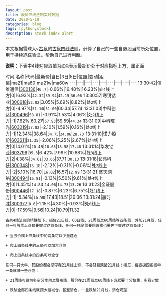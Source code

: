 ```yaml
---
layout: post
title: 股价四线法则实时数据
date: 2020-5-10
categories: blog
tags: [python,stock]
description: stock index alert
---
```



本文根据雪球大v[古泉](https://xueqiu.com/u/7148646888)的[古泉四线法则](https://xueqiu.com/7148646888/130498192)，计算了自己的一些自选股当前所处位置，用于持续追踪验证，帮助自己进行判断。

**说明**：下表中4线对应取值为`红色`表示最新价处于对应指标上方，属正面

时间|名称|代码|最新价|当日|3日|5日|位置|变动|距离|ma21|ma60|ma21w|ma60w
---|---|---|---|---|---|---|---|---
13:30:42|信维通信|[300136](https://xueqiu.com/S/SZ300136)|`46.7`|-0.66%|16.48%|16.23%|处`4`线上方|0|16.93%|`42.31`|`39.94`|`42.15`|`36.06`
13:30:57|寒锐钴业|[300618](https://xueqiu.com/S/SZ300618)|`52.02`|3.05%|5.69%|8.82%|处`2`线上方|0|-4.97%|`51.10`|`51.00`|60.34|57.74
13:31:03|中科创达|[300496](https://xueqiu.com/S/SZ300496)|`58.81`|-0.91%|1.53%|4.06%|处`2`线上方|-1|7.62%|60.27|`57.93`|59.59|`44.34`
13:31:09|中科曙光|[603019](https://xueqiu.com/S/SH603019)|`37.82`|-2.10%|1.59%|0.16%|处`3`线上方|-1|12.34%|38.64|`34.75`|`34.06`|`28.73`
13:31:10|诺力股份|[603611](https://xueqiu.com/S/SH603611)|`21.35`|-2.06%|5.25%|2.67%|处`4`线上方|0|14.01%|`20.43`|`18.65`|`18.58`|`17.48`
13:31:14|华友钴业|[603799](https://xueqiu.com/S/SH603799)|`35.3`|6.42%|7.99%|10.88%|处`3`线上方|2|4.38%|`34.61`|`33.66`|37.71|`30.13`
13:31:18|长亮科技|[300348](https://xueqiu.com/S/SZ300348)|`16.18`|-2.12%|-0.31%|-0.06%|处`2`线上方|-2|5.10%|16.70|`16.02`|16.57|`12.99`
13:31:21|盛天网络|[300494](https://xueqiu.com/S/SZ300494)|`15.81`|-0.13%|5.50%|9.61%|处`4`线上方|0|11.45%|`14.84`|`14.06`|`14.73`|`13.26`
13:31:23|金证股份|[600446](https://xueqiu.com/S/SH600446)|`17.18`|-0.87%|6.23%|6.75%|处`1`线上方|-1|-5.34%|`16.90`|17.43|18.51|20.06
13:31:24|赢时胜|[300377](https://xueqiu.com/S/SZ300377)|`8.6`|-1.15%|4.30%|-0.93%|处`0`线上方|0|-17.59%|9.56|10.24|10.79|11.32

```
古泉4线法则的精髓如下。抓住21日线、60日线、21周线及60周线等四条线，外加21月线，任何一只股票上涨都要穿过这四条线，任何一只股票要想爆雷也要先下穿过这四条线：

+ 当股价爬上四条线中的两条可以少量建仓

+ 爬上四条线中的三条可以加大仓位

+ 爬上四条线中的四条可以全仓

任何一只大牛，其股价都会坚守在21月线上方，不会轻易跌破21月线；相反，每跌破四条线中一条就减一些仓位：

+ 21周线可做为多空分水岭及警戒线，股价在21周线及60周线下方就要十分慎重，多看少做

+ 跌破全部四条线就要大幅减仓，甚至清仓，一旦跌破21月线，清仓观望
```
